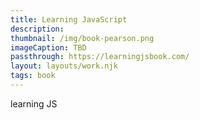 ```yaml
---
title: Learning JavaScript
description:
thumbnail: /img/book-pearson.png
imageCaption: TBD
passthrough: https://learningjsbook.com/
layout: layouts/work.njk
tags: book
---
```

learning JS

